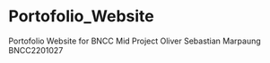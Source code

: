 # Portofolio_Website
Portofolio Website for BNCC Mid Project  Oliver Sebastian Marpaung BNCC2201027
